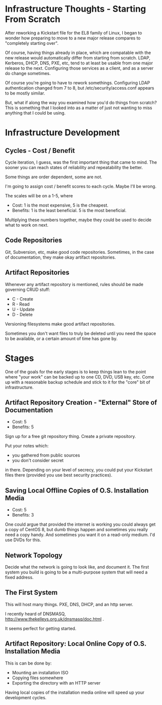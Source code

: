 # Infrastructure Thoughts - Starting From Scratch

After reworking a Kickstart file for the EL8 family of Linux, I began to wonder
how preparing to move to a new major release compares to "completely starting
over".

Of course, having things already in place, which are compatable with the new
release would automatically differ from starting from scratch.  LDAP, Kerberos,
DHCP, DNS, PXE, etc, tend to at least be usable from one major release to the
next.  Configuring those services as a client, and as a server do change
sometimes.

Of course you're going to have to rework somethings.  Configuring LDAP
authentication changed from 7 to 8, but /etc/security/access.conf appears
to be mostly similar.

But, what if along the way you examined how you'd do things from scratch?  This
is something that I looked into as a matter of just not wanting to miss
anything that I could be using.

# Infrastructure Development

## Cycles - Cost / Benefit

Cycle iteration, I guess, was the first important thing that
came to mind.  The sooner you can reach states of reliability and repeatability
the better.

Some things are order dependent, some are not.

I'm going to assign cost / benefit scores to each cycle.  Maybe I'll be wrong.

The scales will be on a 1-5, where 
* Cost: 1 is the most expensive, 5 is the cheapest.
* Benefits: 1 is the least beneficial.  5 is the most beneficial.

Multiplying these numbers together, maybe they could be used to decide
what to work on next.

## Code Repositories

Git, Subversion, etc, make good code repositories.  Sometimes, in the case of
documentation, they make okay artifact repositories.

## Artifact Repositories

Whenever any artifact repository is mentioned, rules should be made governing
CRUD stuff:

* C - Create
* R - Read
* U - Update
* D - Delete

Versioning filesystems make good artifact repositories.

Sometimes you don't want files to truly be deleted until you need the space to
be available, or a certain amount of time has gone by.

# Stages

One of the goals for the early stages is to keep things lean to the point
where "your work" can be backed up to one CD, DVD, USB key, etc.  Come up
with a reasonable backup schedule and stick to it for the "core" bit of
infrastructure.

## Artifact Repository Creation - "External" Store of Documentation

* Cost: 5
* Benefits: 5

Sign up for a free git repository thing.  Create a private repository.

Put your notes which:

* you gathered from public sources
* you don't consider secret

in there.  Depending on your level of secrecy, you could put your Kickstart
files there (provided you use best security practices).

## Saving Local Offline Copies of O.S. Installation Media

* Cost: 5
* Benefits: 3

One could argue that provided the internet is working you could always get a copy
of CentOS 8, but dumb things happen and sometimes you really need a copy handy.
And sometimes you want it on a read-only medium.  I'd use DVDs for this.

## Network Topology

Decide what the network is going to look like, and document it.  The first
system you build is going to be a multi-purpose system that will need a fixed
address.

## The First System

This will host many things.  PXE, DNS, DHCP, and an http server.

I recently heard of DNSMASQ, http://www.thekelleys.org.uk/dnsmasq/doc.html .

It seems perfect for getting started.

## Artifact Repository: Local Online Copy of O.S. Installation Media

This is can be done by:

* Mounting an installation ISO
* Copying files somewhere
* Exporting the directory with an HTTP server

Having local copies of the installation media online will speed up your
development cycles.

